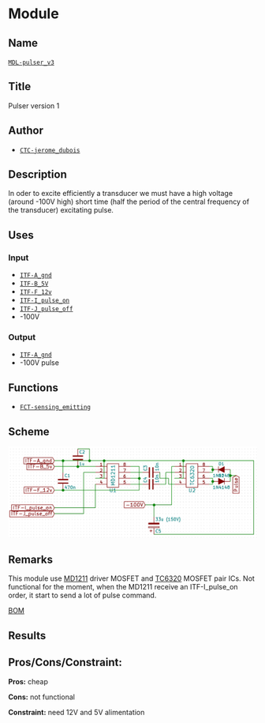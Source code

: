 # Module
<!---![](viewme.png)--->

## Name
[`MDL-pulser_v3`]()

## Title
Pulser version 1

## Author
* [`CTC-jerome_dubois`]()

## Description
In oder to excite efficiently a transducer we must have a high voltage (around -100V high) short time (half the period of the central frequency of the transducer) excitating pulse.

## Uses
### Input
* [`ITF-A_gnd`]()
* [`ITF-B_5V`]()
* [`ITF-F_12v`]()
* [`ITF-I_pulse_on`]()
* [`ITF-J_pulse_off`]()
* -100V

### Output
* [`ITF-A_gnd`]()
* -100V pulse

## Functions
* [`FCT-sensing_emitting`]()

## Scheme
![](./images/scheme.png)

## Remarks
This module use [MD1211](./doc/md1211.pdf) driver MOSFET and [TC6320](./doc/tc6320.pdf) MOSFET pair ICs. Not functional for the moment, when the MD1211 receive an ITF-I_pulse_on order, it start to send a lot of pulse command.

[BOM](./src/MDL-pulser_v3.csv)

## Results

## Pros/Cons/Constraint:

**Pros:** cheap

**Cons:** not functional

**Constraint:** need 12V and 5V alimentation

